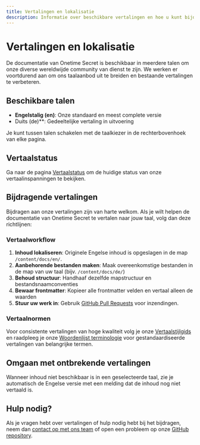 ```yaml
---
title: Vertalingen en lokalisatie
description: Informatie over beschikbare vertalingen en hoe u kunt bijdragen aan de lokalisatie van Onetime Secret.
---
```


# Vertalingen en lokalisatie

De documentatie van Onetime Secret is beschikbaar in meerdere talen om onze diverse wereldwijde community van dienst te zijn. We werken er voortdurend aan om ons taalaanbod uit te breiden en bestaande vertalingen te verbeteren.

## Beschikbare talen

- **Engelstalig (en)**: Onze standaard en meest complete versie
- Duits (de)**: Gedeeltelijke vertaling in uitvoering

Je kunt tussen talen schakelen met de taalkiezer in de rechterbovenhoek van elke pagina.

## Vertaalstatus

Ga naar de pagina [Vertaalstatus](/nl/vertalingen/status) om de huidige status van onze vertaalinspanningen te bekijken.

## Bijdragende vertalingen

Bijdragen aan onze vertalingen zijn van harte welkom. Als je wilt helpen de documentatie van Onetime Secret te vertalen naar jouw taal, volg dan deze richtlijnen:

### Vertaalworkflow

1. **Inhoud lokaliseren**: Originele Engelse inhoud is opgeslagen in de map `/content/docs/en/`.
2. **Aanbehorende bestanden maken**: Maak overeenkomstige bestanden in de map van uw taal (bijv. `/content/docs/de/`)
3. **Behoud structuur**: Handhaaf dezelfde mapstructuur en bestandsnaamconventies
4. **Bewaar frontmatter**: Kopieer alle frontmatter velden en vertaal alleen de waarden
5. **Stuur uw werk in**: Gebruik [GitHub Pull Requests](https://github.com/onetimesecret/onetimesecret) voor inzendingen.

### Vertaalnormen

Voor consistente vertalingen van hoge kwaliteit volg je onze [Vertaalstijlgids](/nl/vertalingen/gids-en) en raadpleeg je onze [Woordenlijst terminologie](/nl/vertalingen/glossarium) voor gestandaardiseerde vertalingen van belangrijke termen.

## Omgaan met ontbrekende vertalingen

Wanneer inhoud niet beschikbaar is in een geselecteerde taal, zie je automatisch de Engelse versie met een melding dat de inhoud nog niet vertaald is.

## Hulp nodig?

Als je vragen hebt over vertalingen of hulp nodig hebt bij het bijdragen, neem dan [contact op met ons team](https://onetimesecret.com/contact) of open een probleem op onze [GitHub repository](https://github.com/onetimesecret/onetimesecret).
